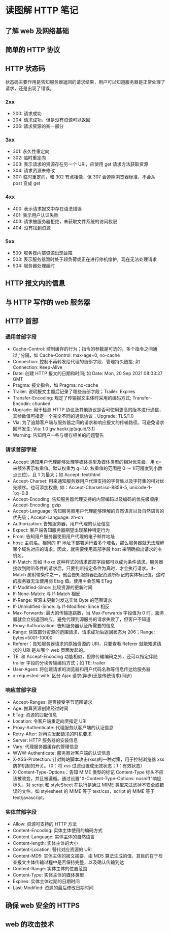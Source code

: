 # 读图解 HTTP 笔记

## 了解 web 及网络基础

## 简单的 HTTP 协议

## HTTP 状态码

状态码主要作用是告知服务器返回的请求结果，用户可以知道服务器是正常处理了请求，还是出现了错误。

### 2xx

- 200: 请求成功
- 204: 请求成功，但是没有资源可以返回
- 206: 请求资源的某一部分

### 3xx

- 301: 永久性重定向
- 302: 临时重定向
- 303: 表示请求的资源存在另一个 URI，应使用 get 请求方法获取资源
- 304: 请求资源未修改
- 307: 临时重定向，和 302 有点相像，但 307 会遵照浏览器标准，不会从 post 变成 get

### 4xx

- 400: 表示请求报文中存在语法错误
- 401: 表示用户认证失败
- 403: 请求被服务器拒绝，未获取文件系统的访问权限
- 404: 没有找到资源

### 5xx

- 500: 服务器内部资源出现故障
- 503: 表示服务器暂时处于超负荷或正在进行停机维护，现在无法处理请求
- 504: 服务器处理超时

## HTTP 报文内的信息

## 与 HTTP 写作的 web 服务器

## HTTP 首部

### 通用首部字段

- Cache-Control: 控制缓存的行为；指令的参数是可选的，多个指令之间通过','分隔，如 Cache-Control: max-age=0, no-cache
- Connection: 控制不再转发给代理的首部字段、管理持久链接; 如 Connection: Keep-Alive
- Date: 创建 HTTP 报文的日期和时间; 如 Date: Mon, 20 Sep 2021 08:03:37 GMT
- Pragma: 报文指令，如 Pragma: no-cache
- Trailer: 说明报文主题后记录了哪些首部字段；Trailer: Expires
- Transfer-Encoding: 规定了传输报文主体时采用的编码方式; Transfer-Encodin: chunked
- Upgrade: 用于检测 HTTP 协议及其他协议是否可使用更高的版本进行通信，其参数值可指定一个完全不同的通信协议；Upgrade: TLS/1.0
- Via: 为了追踪客户端与服务器之间的请求和响应报文的传输路径。可避免请求回环发生; Via: 1.0 gw.hackr.jp(squid/3.1)
- Warning: 告知用户一些与缓存相关的问题警告

### 请求首部字段

- Accept: 通知用户代理能够处理等媒体类型及媒体类型的相对优先级，用 q=来额外表示权重值。默认权重为 q=1.0, 权重值的范围是 0 ～ 1(可精度到小数点三位)，且 1 为最大；如 Accept: text/html
- Accept-Charset: 用来通知服务器用户代理支持的字符集以及字符集的相对优先顺序。也可添加权重; 如：Accept-Charset:iso-8859-5, unicode-1-1;q=0.8
- Accept-Encoding: 告知服务器代理支持的内容编码以及编码的优先级顺序; Accept-Encoding: gzip
- Accept-Language: 告知服务器用户代理能够理解的自然语言以及自然语言的优先级；Accept-Language: zh-cn
- Authorization: 告知服务器，用户代理的认证信息
- Expect: 客户端告知服务器期望出现某种特定行为
- From: 告知用户服务器使用用户代理的电子邮件地址
- host: 主机名。相同的 IP 地址下部署运行着多个域名，那么服务器就无法理解哪个域名对应的请求。因此，就需要使用首部字段 host 来明确指出请求的主机名。
- If-Match: 形如 If-xxx 这种样式的请求首部字段都可以成为条件请求。服务器接收到附带条件的请求后，只要判断指定条件为真时，才会执行请求。If-Match 属附带条件之一，他会告知服务器匹配资源所标记的实体标记值。这时的服务器无法使用弱 Etag 值。使用＊会忽略 ETag
- If-Modified-Since: 比较资源的更新时间
- If-None-Match: 与 If-Match 相反
- If-Range: 资源未更新时发送实体 Byte 的范围请求
- If-Unmidified-Since: 与 If-Modified-Since 相反
- Max-Forwards: 最大的传输逐跳数，当 Max-Forwards 字段值为 0 时，服务器就会立刻返回响应，避免代理到源服务的请求失败了，但客户不知道
- Proxy-Authorization: 告知服务器认证所需要的信息
- Range: 获取部分资源的范围请求，请求成功后返回状态为 206；Range: bytes=5001-10000
- Referer：告知服务器请求的原始资源的 URI，只要查看 Referer 就能知道请求的 URI 是从哪个 web 页面发起的。
- TE: 和 Accept-Encoding 功能相似，但除传输编码之外，还可以指定伴随 trailer 字段的分块传输编码方式；如 TE: trailer
- User-Agent: 将创建请求的浏览器和用户代码名称等信息传达给服务器
- x-requested-with: 区分 Ajax 请求(异步)还是传统请求(同步)

### 响应首部字段

- Accept-Ranges: 是否接受字节范围请求
- Age: 推算资源创建经过时间
- ETag: 资源的匹配信息
- Location: 令客户端重定向至指定 URI
- Proxy-Authenticate: 代理服务队客户端的认证信息
- Retry-After: 对再次发起请求的时机要求
- Server: HTTP 服务器的安装信息
- Vary: 代理服务器缓存的管理信息
- WWW-Authenticate: 服务器对客户端的认证信息
- X-XSS-Protection: 针对跨站脚本攻击(xss)的一种对策，用于控制浏览器 xss 防护机制的开关。（0：将 xss 过滤设置成无效状态；1：有效状态）
- X-Content-Type-Options：告知 MIME 类型的标记 Content-Type 标头不应该被改变，并且被遵循。通过设置"X-Content-Type-Options: nosniff"响应标头，对 script 和 styleSheet 在执行是通过 MIME 类型来过滤掉不安全或错误的文件。如 stylesheet 的 MIME 等于 text/css，script 的 MIME 等于 text/javascript。

### 实体首部字段

- Allow: 资源可支持的 HTTP 方法
- Content-Encoding: 实体主体使用的编码方式
- Content-Language: 实体主体的自然语言
- Content-length: 实体主体的大小
- Content-Location: 替代对应资源的 URI
- Content-MD5: 实体主体的报文摘要，由 MD5 算法生成的值，其目的在于检查报文主体传输过程中是否保持完整，以及确认传输到达
- Content-Range: 实体主体的位置范围
- Content-Type: 实体主体的媒体类型
- Expires: 实体主体过期的日期时间
- Last-Modified: 资源的最后修改日期时间

## 确保 web 安全的 HTTPS

## web 的攻击技术
